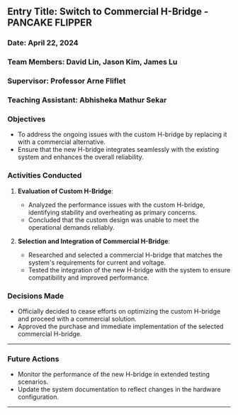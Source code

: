 
## Entry Title: Switch to Commercial H-Bridge - PANCAKE FLIPPER
### Date: April 22, 2024
### Team Members: David Lin, Jason Kim, James Lu
### Supervisor: Professor Arne Fliflet
### Teaching Assistant: Abhisheka Mathur Sekar

### Objectives
- To address the ongoing issues with the custom H-bridge by replacing it with a commercial alternative.
- Ensure that the new H-bridge integrates seamlessly with the existing system and enhances the overall reliability.

### Activities Conducted
1. **Evaluation of Custom H-Bridge**:
    - Analyzed the performance issues with the custom H-bridge, identifying stability and overheating as primary concerns.
    - Concluded that the custom design was unable to meet the operational demands reliably.

2. **Selection and Integration of Commercial H-Bridge**:
    - Researched and selected a commercial H-bridge that matches the system's requirements for current and voltage.
    - Tested the integration of the new H-bridge with the system to ensure compatibility and improved performance.

### Decisions Made
- Officially decided to cease efforts on optimizing the custom H-bridge and proceed with a commercial solution.
- Approved the purchase and immediate implementation of the selected commercial H-bridge.


---

### Future Actions
- Monitor the performance of the new H-bridge in extended testing scenarios.
- Update the system documentation to reflect changes in the hardware configuration.

---

